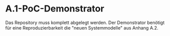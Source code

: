 # A.1-PoC-Demonstrator

Das Repository muss komplett abgelegt werden. Der Demonstrator benötigt für eine Reproduzierbarkeit die "neuen Systemmodelle" aus Anhang A.2.
